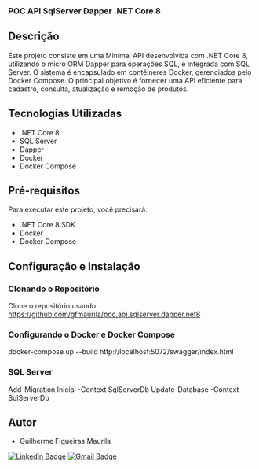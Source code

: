### POC API SqlServer Dapper .NET Core 8

## Descrição
Este projeto consiste em uma Minimal API desenvolvida com .NET Core 8, utilizando o micro ORM Dapper para operações SQL, e integrada com SQL Server. O sistema é encapsulado em contêineres Docker, gerenciados pelo Docker Compose. O principal objetivo é fornecer uma API eficiente para cadastro, consulta, atualização e remoção de produtos.

## Tecnologias Utilizadas
- .NET Core 8
- SQL Server
- Dapper
- Docker
- Docker Compose

## Pré-requisitos
Para executar este projeto, você precisará:
- .NET Core 8 SDK
- Docker
- Docker Compose

## Configuração e Instalação

### Clonando o Repositório
Clone o repositório usando: https://github.com/gfmaurila/poc.api.sqlserver.dapper.net8

### Configurando o Docker e Docker Compose
docker-compose up --build
http://localhost:5072/swagger/index.html

### SQL Server
Add-Migration Inicial -Context SqlServerDb
Update-Database -Context SqlServerDb

## Autor

- Guilherme Figueiras Maurila

[![Linkedin Badge](https://img.shields.io/badge/-Guilherme_Figueiras_Maurila-blue?style=flat-square&logo=Linkedin&logoColor=white&link=https://www.linkedin.com/in/guilherme-maurila)](https://www.linkedin.com/in/guilherme-maurila)
[![Gmail Badge](https://img.shields.io/badge/-gfmaurila@gmail.com-c14438?style=flat-square&logo=Gmail&logoColor=white&link=mailto:gfmaurila@gmail.com)](mailto:gfmaurila@gmail.com)
